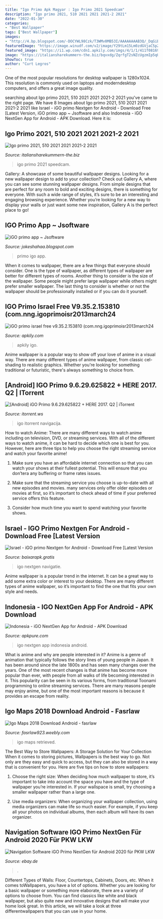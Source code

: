```yaml
---
title: "Igo Primo Apk Magyar : Igo Primo 2021 Speedcam"
description: "Igo primo 2021, 510 2021 2021 2021-2 2021"
date: "2022-01-30"
categories:
- "Best Wallpaper"
tags: ["Best Wallpaper"]
images:
- "http://4.bp.blogspot.com/-DOCYWL98Czk/T3WMv0MB53I/AAAAAAAAB3Q/_DqGiBopgaI/w1200-h630-p-k-no-nu/iGO_primo_app_ss_01.jpg"
featuredImage: "https://image.winudf.com/v2/image/Y29tLm15Lm0zdGVjaC5pZ28ubmV4dGdlbl9zY3JlZW5zaG90c184XzhkOTkyOTJm/screen-8.jpg?h=800&amp;fakeurl=1&amp;type=.jpg"
featured_image: "https://i1.wp.com/cdn1.apkily.com/imgs/4/1/1/411f0816990d389d3752a84b1dec7364_screen.jpg"
image: "https://italiansharekummern-the.biz/bqvxdg/ZqrfgT2sNZcUgzmIp5qUQQHaEM.jpg"
ShowToc: true
author: "Curt Legros"
---
```



One of the most popular resolutions for desktop wallpaper is 1280x1024. This resolution is commonly used on laptops and moderndesktop computers, and offers a great image quality.

	

		
searching about Igo primo 2021, 510 2021 2021 2021-2 2021 you've came to the right page. We have 8 Images about Igo primo 2021, 510 2021 2021 2021-2 2021 like Israel - iGO primo Nextgen for Android - Download Free [Latest Version, iGO primo app ~ Jsoftware and also Indonesia - iGO NextGen App for Android - APK Download. Here it is:
		
    
## Igo Primo 2021, 510 2021 2021 2021-2 2021

<img loading=lazy src="https://italiansharekummern-the.biz/bqvxdg/ZqrfgT2sNZcUgzmIp5qUQQHaEM.jpg" onerror="this.onerror=null;this.src='https://tse1.mm.bing.net/th?id=OIP.vOniIYpe37Jv9pMhoJNGnAAAAA&amp;pid=15.1';" alt="Igo primo 2021, 510 2021 2021 2021-2 2021">

_Source: italiansharekummern-the.biz_

>igo primo 2021 speedcam. 

	

Gallery: A showcase of some beautiful wallpaper designs.
Looking for a new wallpaper design to add to your collection? Check out Gallery A, where you can see some stunning wallpaper designs. From simple designs that are perfect for any room to bold and exciting designs, there is something for everyone. With such a wide range of styles, it’s sure to be an interesting and engaging browsing experience. Whether you’re looking for a new way to display your walls or just want some new inspiration, Gallery A is the perfect place to go!





	
	
    
## IGO Primo App ~ Jsoftware

<img loading=lazy src="http://4.bp.blogspot.com/-DOCYWL98Czk/T3WMv0MB53I/AAAAAAAAB3Q/_DqGiBopgaI/w1200-h630-p-k-no-nu/iGO_primo_app_ss_01.jpg" onerror="this.onerror=null;this.src='https://tse1.mm.bing.net/th?id=OIP.VDFJSEgSNpVgzYkZXoAEmQAAAA&amp;pid=15.1';" alt="iGO primo app ~ Jsoftware">

_Source: jokeshahaa.blogspot.com_

>primo igo app. 

	

When it comes to wallpaper, there are a few things that everyone should consider. One is the type of wallpaper, as different types of wallpaper are better for different types of rooms. Another thing to consider is the size of the wallpaper. Some people might prefer large wallpaper while others might prefer smaller wallpaper. The last thing to consider is whether or not the wallpaper should be professionally installed or if you can do it yourself.

    
## IGO Primo Israel Free V9.35.2.153810 (com.nng.igoprimoisr2013march24

<img loading=lazy src="https://i1.wp.com/cdn1.apkily.com/imgs/4/1/1/411f0816990d389d3752a84b1dec7364_screen.jpg" onerror="this.onerror=null;this.src='https://tse3.mm.bing.net/th?id=OIP.Ulo0HdoT4a2e-UIr9J1F-gHaEK&amp;pid=15.1';" alt="iGO primo israel free v9.35.2.153810 (com.nng.igoprimoisr2013march24">

_Source: apkily.com_

>apkily igo. 

	

Anime wallpaper is a popular way to show off your love of anime in a visual way. There are many different types of anime wallpaper, from classic cel-shading to realistic graphics. Whether you're looking for something traditional or futuristic, there's always something to choice from.

    
## [Android] IGO Primo 9.6.29.625822 + HERE 2017. Q2 | ITorrent

<img loading=lazy src="https://cdn.itorrent.ws/uploads/images/1503211010wUi3mFAvZx_1.jpg" onerror="this.onerror=null;this.src='https://tse1.mm.bing.net/th?id=OIP.ZqrfgT2sNZcUgzmIp5qUQQHaEM&amp;pid=15.1';" alt="[Android] iGO Primo 9.6.29.625822 + HERE 2017. Q2 | iTorrent">

_Source: itorrent.ws_

>igo itorrent navigacija. 

	

How to watch Anime: There are many different ways to watch anime including on television, DVD, or streaming services.
With all of the different ways to watch anime, it can be hard to decide which one is best for you. However, here are three tips to help you choose the right streaming service and watch your favorite anime!
1. Make sure you have an affordable internet connection so that you can watch your shows at their fullest potential. This will ensure that you don’tera any buffering or frame rates issues.

2. Make sure that the streaming service you choose is up-to-date with all new episodes and movies. many services only offer older episodes or movies at first, so it’s important to check ahead of time if your preferred service offers this feature.

3. Consider how much time you want to spend watching your favorite shows.

    
## Israel - IGO Primo Nextgen For Android - Download Free [Latest Version

<img loading=lazy src="https://is3-ssl.mzstatic.com/image/thumb/Purple128/v4/1d/34/fb/1d34fb87-9eda-2e73-337f-b5f6bdfa1ca8/mzl.mxrbbfbr.jpg/392x696bb.jpg" onerror="this.onerror=null;this.src='https://tse4.mm.bing.net/th?id=OIP.RlJpSOEYqyW0Q68sufnZ_QAAAA&amp;pid=15.1';" alt="Israel - iGO primo Nextgen for Android - Download Free [Latest Version">

_Source: baixarapk.gratis_

>igo nextgen navigatie. 

	

Anime wallpaper is a popular trend in the internet. It can be a great way to add some extra color or interest to your desktop. There are many different types of anime wallpaper, so it’s important to find the one that fits your own style and needs.

    
## Indonesia - IGO NextGen App For Android - APK Download

<img loading=lazy src="https://image.winudf.com/v2/image/Y29tLm15Lm0zdGVjaC5pZ28ubmV4dGdlbl9zY3JlZW5zaG90c184XzhkOTkyOTJm/screen-8.jpg?h=800&amp;fakeurl=1&amp;type=.jpg" onerror="this.onerror=null;this.src='https://tse2.mm.bing.net/th?id=OIP.H5lze7PyxVlSmDygzQbJowHaEK&amp;pid=15.1';" alt="Indonesia - iGO NextGen App for Android - APK Download">

_Source: apkpure.com_

>igo nextgen app indonesia android. 

	

What is anime and why are people interested in it?
Anime is a genre of animation that typically follows the story lines of young people in Japan. It has been around since the late 1800s and has seen many changes over the years. One of the most recent changes is that anime has become more popular than ever, with people from all walks of life becoming interested in it. This popularity can be seen in its various forms, from traditional Toonami programming to online streaming services. There are many reasons people may enjoy anime, but one of the most important reasons is because it provides an escape from reality.

    
## Igo Maps 2018 Download Android - Fasrlaw

<img loading=lazy src="http://fasrlaw923.weebly.com/uploads/1/2/4/1/124123402/196505280.jpg" onerror="this.onerror=null;this.src='https://tse1.mm.bing.net/th?id=OIP.HygNyxw9grS-y80OUsUM1wHaEE&amp;pid=15.1';" alt="Igo Maps 2018 Download Android - fasrlaw">

_Source: fasrlaw923.weebly.com_

>igo maps retrieved. 

	

The Best Way to Store Wallpapers: A Storage Solution for Your Collection
When it comes to storing pictures, Wallpapers is the best way to go. Not only are they easy and quick to access, but they can also be stored in a way that is convenient for you. Here are five tips on how to store wallpapers:
1) Choose the right size: When deciding how much wallpaper to store, it’s important to take into account the space you have and the type of wallpaper you’re interested in. If your wallspace is small, try choosing a smaller wallpaper rather than a large one.

2) Use media organizers: When organizing your wallpaper collection, using media organizers can make life so much easier. For example, if you keep all your photos on individual albums, then each album will have its own organizer.

    
## Navigation Software IGO Primo NextGen Für Android 2020 Für PKW LKW

<img loading=lazy src="https://i.ebayimg.com/images/g/ttoAAOSwVztftl9R/s-l640.jpg" onerror="this.onerror=null;this.src='https://tse4.mm.bing.net/th?id=OIP.G7RP4XI8yKITeLdHVpyBEgHaEc&amp;pid=15.1';" alt="Navigation Software iGO Primo NextGen für Android 2020 für PKW LKW">

_Source: ebay.de_

>. 

	

Different Types of Walls: Floor, Countertops, Cabinets, Doors, etc.
When it comes toWallpapers, you have a lot of options. Whether you are looking for a basic wallpaper or something more elaborate, there are a variety of options to choose from. You can find classics like white and black wallpaper, but also quite new and innovative designs that will make your home look great. In this article, we will take a look at three differentwallpapers that you can use in your home.

